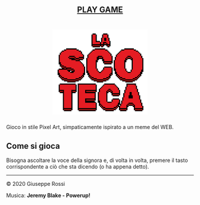<div align="center">

## [**PLAY GAME**](https://kutt.it/lascoteca)

# [![icona](logo.png)](https://kutt.it/lascoteca)

</div>

Gioco in stile Pixel Art, simpaticamente ispirato a un meme del WEB.



## Come si gioca

Bisogna ascoltare la voce della signora e, di volta in volta, premere il tasto corrispondente a ciò che sta dicendo (o ha appena detto).

***

&copy; 2020 Giuseppe Rossi

Musica: **Jeremy Blake - Powerup!**